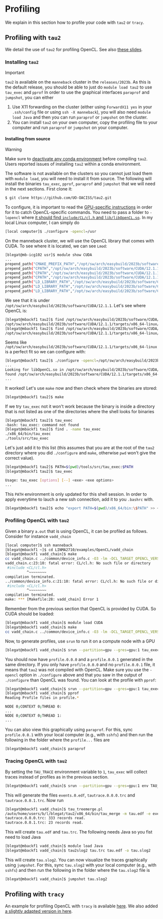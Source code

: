# Profiling

We explain in this section how to profile your code with `tau2` or `tracy`.

## Profiling with `tau2`

We detail the use of `tau2` for profiling OpenCL. See also [these slides](https://indico.ijs.si/event/1183/sessions/171/attachments/1065/1362/EuroCC_Intro_to_parallel_programming_accelerators_pt-2.pdf).

### Installing `tau2`

> [!IMPORTANT]
> `tau2` is available on the `manneback` cluster in the `releases/2023b`.
> As this is the default release, you should be able to just do `module load tau2` to use `tau_exec` and `pprof`
> In order to use the graphical interfaces `paraprof` and `jumpshot`, you can either
> 1. Use X11 forwarding on the cluster (either using `ForwardX11 yes` in your `.ssh/config` file or using `ssh -X manneback`), you will also need `module load Java` and then you can run `paraprof` or `jumpshot` on the cluster.
> 2. You can install `tau2` on your own computer, copy the profiling file to your computer and run `paraprof` or `jumpshot` on your computer.

#### Installing from source

> [!WARNING]
> Make sure to [deactivate any conda environment](https://docs.conda.io/projects/conda/en/4.6.1/user-guide/tasks/manage-environments.html#deactivating-an-environment) before compiling `tau2`.
> Users reported issues of installing `tau2` within a conda environment.

The software is not available on the clusters so you cannot just load them with `module load`, you will need to install it from source.
The following will install the binaries `tau_exec`, `pprof`, `paraprof` and `jumpshot` that we will need in the next sections.
First clone it:
```sh
$ git clone https://github.com/UO-OACISS/tau2.git
```
To configure, it is important to read the [GPU-specific instructions](https://github.com/UO-OACISS/tau2/blob/master/README.gpu) in order for it to catch OpenCL-specific commands.
You need to pass a folder to `-lopencl` where [it should find `include/CL/cl.h` and `lib/libOpenCL.so`](https://github.com/UO-OACISS/tau2/blob/master/configure#L3360-L3403).
In my local Linux computer, I can simply do
```sh
[local computer]$ ./configure -opencl=/usr
```
On the manneback cluster, we will use the OpenCL library that comes with CUDA. To see where it is located, we can see `Lmod`:
```sh
[blegat@mb-icg102 usr]$ module show CUDA
...
prepend_path("CMAKE_PREFIX_PATH","/opt/sw/arch/easybuild/2023b/software/CUDA/12.1.1")
prepend_path("CPATH","/opt/sw/arch/easybuild/2023b/software/CUDA/12.1.1/include")
prepend_path("CPATH","/opt/sw/arch/easybuild/2023b/software/CUDA/12.1.1/extras/CUPTI/include")
prepend_path("CPATH","/opt/sw/arch/easybuild/2023b/software/CUDA/12.1.1/nvvm/include")
prepend_path("LD_LIBRARY_PATH","/opt/sw/arch/easybuild/2023b/software/CUDA/12.1.1/lib")
prepend_path("LD_LIBRARY_PATH","/opt/sw/arch/easybuild/2023b/software/CUDA/12.1.1/extras/CUPTI/lib64")
prepend_path("LD_LIBRARY_PATH","/opt/sw/arch/easybuild/2023b/software/CUDA/12.1.1/nvvm/lib64")
```
We see that it is under `/opt/sw/arch/easybuild/2023b/software/CUDA/12.1.1`. Let's see where OpenCL is:
```sh
[blegat@mbackf1 tau2]$ find /opt/sw/arch/easybuild/2023b/software/CUDA/12.1.1/ -name cl.h
/opt/sw/arch/easybuild/2023b/software/CUDA/12.1.1/targets/x86_64-linux/include/CL/cl.h
[blegat@mbackf1 tau2]$ find /opt/sw/arch/easybuild/2023b/software/CUDA/12.1.1/ -name libOpenCL.so
/opt/sw/arch/easybuild/2023b/software/CUDA/12.1.1/targets/x86_64-linux/lib/libOpenCL.so
```
Seems like `/opt/sw/arch/easybuild/2023b/software/CUDA/12.1.1/targets/x86_64-linux` is a perfect fit so we can configure with:
```sh
[blegat@mbackf1 tau2]$ ./configure -opencl=/opt/sw/arch/easybuild/2023b/software/CUDA/12.1.1/targets/x86_64-linux/
...
Looking for libOpenCL.so in /opt/sw/arch/easybuild/2023b/software/CUDA/12.1.1/targets/x86_64-linux/
found /opt/sw/arch/easybuild/2023b/software/CUDA/12.1.1/targets/x86_64-linux/lib/libOpenCL.so
...
```
It worked! Let's use `make` now and then check where the binaries are stored:
```sh
[blegat@mbackf1 tau2]$ make
```
If we try `tau_exec` not it won't work because the binary is inside a directory that is not listed as one of the directories where the shell looks for binaries
```sh
[blegat@mbackf1 tau2]$ tau_exec
-bash: tau_exec: command not found
[blegat@mbackf1 tau2]$ find . -name tau_exec
./x86_64/bin/tau_exec
./tools/src/tau_exec
```
Let's just add it to this list (this assumes that you are at the root of the `tau2` directory where you did `./configure` and `make`, otherwise `pwd` won't give the correct value).
```sh
[blegat@mbackf1 tau2]$ PATH=$(pwd)/tools/src/tau_exec:$PATH
[blegat@mbackf1 tau2]$ tau_exec

Usage: tau_exec [options] [--] <exe> <exe options>
...
```
This `PATH` environment is only updated for this shell session. In order to apply everytime to lauch a new ssh connection, add it to you `.bashrc` with.
```sh
[blegat@mbackf1 tau2]$ echo "export PATH=$(pwd)/x86_64/bin:\$PATH" >> ~/.bashrc
```

### Profiling OpenCL with `tau2`

Given a binary `a.out` that is using OpenCL, it can be profiled as follows.
Consider for instance `vadd_chain`
```sh
[local computer]$ ssh manneback
[blegat@mbackf1 ~]$ cd LINMA2710/examples/OpenCL/vadd_chain
[blegat@mbackf1 vadd_chain]$ make
cc vadd_chain.c ../common/device_info.c -O3 -lm -DCL_TARGET_OPENCL_VERSION=300 -DDEVICE=CL_DEVICE_TYPE_DEFAULT -lOpenCL -fopenmp -I ../common -o vadd_chain
vadd_chain.c:23:10: fatal error: CL/cl.h: No such file or directory
 #include <CL/cl.h>
          ^~~~~~~~~
compilation terminated.
../common/device_info.c:21:10: fatal error: CL/cl.h: No such file or directory
 #include <CL/cl.h>
          ^~~~~~~~~
compilation terminated.
make: *** [Makefile:28: vadd_chain] Error 1
```
Remember from the previous section that OpenCL is provided by CUDA. So CUDA should be loaded:
```sh
[blegat@mbackf1 vadd_chain]$ module load CUDA
[blegat@mbackf1 vadd_chain]$ make
cc vadd_chain.c ../common/device_info.c -O3 -lm -DCL_TARGET_OPENCL_VERSION=300 -DDEVICE=CL_DEVICE_TYPE_DEFAULT -lOpenCL -fopenmp -I ../common -o vadd_chain
```
Now, to generate profiles, use `srun` to run it on a compute node with a GPU
```sh
[blegat@mbackf1 vadd_chain]$ srun --partition=gpu --gres=gpu:1 tau_exec -T serial -opencl ./vadd_chain
```
You should now have `profile.0.0.0` and a `profile.0.0.1` generated in the same directory.
If you only have `profile.0.0.0` and no `profile.0.0.1` file, it means that `tau2` was not compiled with OpenCL. Make sure you use the `-opencl` option in `./configure` above and that you saw in the output of `./configure` than OpenCL was found.
You can look at the profile with `pprof`:
```sh
[blegat@mbackf1 vadd_chain]$ srun --partition=gpu --gres=gpu:1 tau_exec -T serial -opencl ./vadd_chain
[blegat@mbackf1 vadd_chain]$ pprof
Reading Profile files in profile.*

NODE 0;CONTEXT 0;THREAD 0:
...
NODE 0;CONTEXT 0;THREAD 1:
...
```
You can also view this graphically using `paraprof`. For this, sync `profile.0.0.1` with your local computer (e.g., with `sshfs`) and then
run the following in the folder where the `profile...` files are
```sh
[blegat@mbackf1 vadd_chain]$ paraprof
```

### Tracing OpenCL with `tau2`

By setting the `TAU_TRACE` environment variable to `1`, `tau_exec` will collect traces instead of profiles as in the previous section.
```sh
[blegat@mbackf1 vadd_chain]$ srun --partition=gpu --gres=gpu:1 env TAU_TRACE=1 tau_exec -T serial -opencl ./vadd_chain
```
This will generate the files `events.0.edf`, `tautrace.0.0.0.trc` and `tautrace.0.0.1.trc`.
Now run
```sh
[blegat@mbackf1 vadd_chain]$ tau_treemerge.pl
/auto/home/users/b/l/blegat/tau2/x86_64/bin/tau_merge -m tau.edf -e events.0.edf events.0.edf tautrace.0.0.0.trc tautrace.0.0.1.trc tau.trc
tautrace.0.0.0.trc: 333 records read.
tautrace.0.0.1.trc: 23 records read.
```
This will create `tau.edf` and `tau.trc`. The following needs Java so you fist need to load Java
```sh
[blegat@mbackf1 vadd_chain]$ module load Java
[blegat@mbackf1 vadd_chain]$ tau2slog2 tau.trc tau.edf -o tau.slog2
```
This will create `tau.slog2`.
You can now visualize the traces graphically using `jumpshot`. For this, sync `tau.slog2` with your local computer (e.g., with `sshfs`) and then
run the following in the folder where the `tau.slog2` file is
```sh
[blegat@mbackf1 vadd_chain]$ jumpshot tau.slog2
```

## Profiling with `tracy`

An example for profiling OpenCL with `tracy` is available [here](https://github.com/wolfpld/tracy/tree/master/examples/OpenCLVectorAdd).
We also added [a slightly adapted version in here](OpenCL/tracy).
